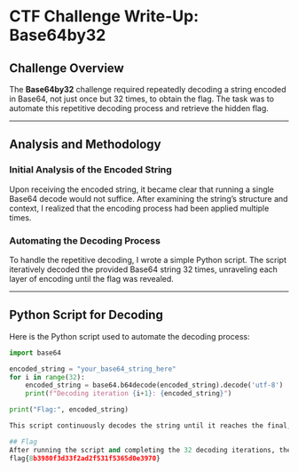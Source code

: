 # CTF Challenge Write-Up: Base64by32

## Challenge Overview
The **Base64by32** challenge required repeatedly decoding a string encoded in Base64, not just once but 32 times, to obtain the flag. The task was to automate this repetitive decoding process and retrieve the hidden flag.

---

## Analysis and Methodology

### Initial Analysis of the Encoded String
Upon receiving the encoded string, it became clear that running a single Base64 decode would not suffice. After examining the string’s structure and context, I realized that the encoding process had been applied multiple times.

### Automating the Decoding Process
To handle the repetitive decoding, I wrote a simple Python script. The script iteratively decoded the provided Base64 string 32 times, unraveling each layer of encoding until the flag was revealed.

---

## Python Script for Decoding
Here is the Python script used to automate the decoding process:

```python
import base64

encoded_string = "your_base64_string_here"
for i in range(32):
    encoded_string = base64.b64decode(encoded_string).decode('utf-8')
    print(f"Decoding iteration {i+1}: {encoded_string}")

print("Flag:", encoded_string)

This script continuously decodes the string until it reaches the final, fully decoded message containing the flag.

## Flag
After running the script and completing the 32 decoding iterations, the output revealed the hidden flag.
flag{8b3980f3d33f2ad2f531f5365d0e3970}
